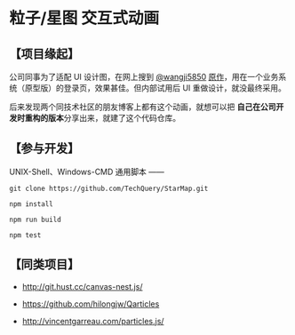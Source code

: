 # 粒子/星图 交互式动画



## 【项目缘起】

公司同事为了适配 UI 设计图，在网上搜到 [@wangji5850](https://github.com/wangji5850) [原作](http://www.qdfuns.com/notes/26090/1fd69cab2d93ee4fc9c0b881a859abf5.html)，用在一个业务系统（原型版）的登录页，效果甚佳。但内部试用后 UI 重做设计，就没最终采用。

后来发现两个同技术社区的朋友博客上都有这个动画，就想可以把 **自己在公司开发时重构的版本**分享出来，就建了这个代码仓库。



## 【参与开发】

UNIX-Shell、Windows-CMD 通用脚本 ——

```Shell
git clone https://github.com/TechQuery/StarMap.git

npm install

npm run build

npm test
```


## 【同类项目】

 - http://git.hust.cc/canvas-nest.js/

 - https://github.com/hilongjw/Qarticles

 - http://vincentgarreau.com/particles.js/